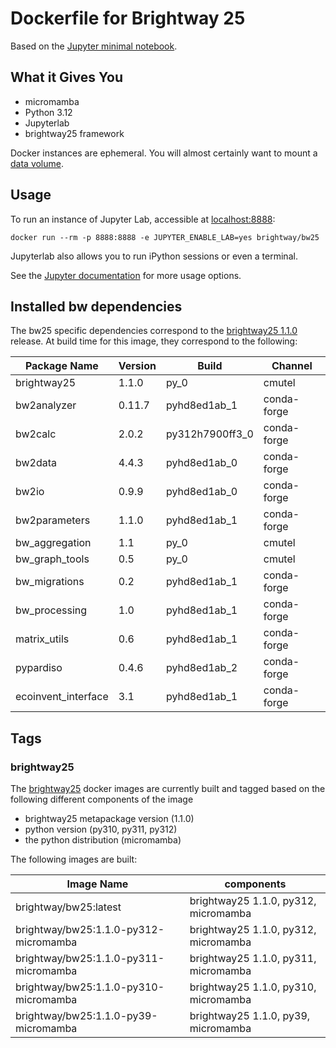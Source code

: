 # Dockerfile for Brightway **25**

Based on the [Jupyter minimal notebook](https://github.com/jupyter/docker-stacks/tree/master/minimal-notebook).

## What it Gives You

* micromamba
* Python 3.12
* Jupyterlab
* brightway25 framework

Docker instances are ephemeral. You will almost certainly want to mount a [data volume](https://docs.docker.com/storage/volumes/).

## Usage

To run an instance of Jupyter Lab, accessible at [localhost:8888](http://localhost:8888/):

    docker run --rm -p 8888:8888 -e JUPYTER_ENABLE_LAB=yes brightway/bw25

Jupyterlab also allows you to run iPython sessions or even a terminal.

See the [Jupyter documentation](https://github.com/jupyter/docker-stacks) for more usage options.


## Installed bw dependencies

The bw25 specific dependencies correspond to the [brightway25 1.1.0](https://github.com/brightway-lca/brightway25) release. 
At build time for this image, they correspond to the following:

| Package Name         | Version | Build              | Channel     |
|----------------------|---------|--------------------|-------------|
| brightway25          | 1.1.0   | py_0               | cmutel      |
| bw2analyzer          | 0.11.7  | pyhd8ed1ab_1       | conda-forge |
| bw2calc              | 2.0.2   | py312h7900ff3_0    | conda-forge |
| bw2data              | 4.4.3   | pyhd8ed1ab_0       | conda-forge |
| bw2io                | 0.9.9   | pyhd8ed1ab_0       | conda-forge |
| bw2parameters        | 1.1.0   | pyhd8ed1ab_1       | conda-forge |
| bw_aggregation       | 1.1     | py_0               | cmutel      |
| bw_graph_tools       | 0.5     | py_0               | cmutel      |
| bw_migrations        | 0.2     | pyhd8ed1ab_1       | conda-forge |
| bw_processing        | 1.0     | pyhd8ed1ab_1       | conda-forge |
| matrix_utils         | 0.6     | pyhd8ed1ab_1       | conda-forge |
| pypardiso            | 0.4.6   | pyhd8ed1ab_2       | conda-forge |
| ecoinvent_interface  | 3.1     | pyhd8ed1ab_1       | conda-forge |


## Tags

### brightway25

The [brightway25](https://github.com/brightway-lca/brightway25) docker images are currently built and
tagged based on the following different components of the image

+ brightway25 metapackage version (1.1.0)
+ python version (py310, py311, py312)
+ the python distribution (micromamba)

The following images are built:

| Image Name | components |
| ---------- | ---------- |
| brightway/bw25:latest | brightway25 1.1.0, py312, micromamba |
| brightway/bw25:1.1.0-py312-micromamba| brightway25 1.1.0, py312, micromamba |
| brightway/bw25:1.1.0-py311-micromamba| brightway25 1.1.0, py311, micromamba |
| brightway/bw25:1.1.0-py310-micromamba| brightway25 1.1.0, py310, micromamba |
| brightway/bw25:1.1.0-py39-micromamba| brightway25 1.1.0, py39, micromamba |


